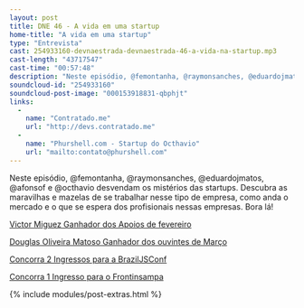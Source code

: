 ```yaml
---
layout: post
title: DNE 46 - A vida em uma startup
home-title: "A vida em uma startup"
type: "Entrevista"
cast: 254933160-devnaestrada-devnaestrada-46-a-vida-na-startup.mp3
cast-length: "43717547"
cast-time: "00:57:48"
description: "Neste episódio, @femontanha, @raymonsanches, @eduardojmatos, @afonsof e @octhavio desvendam os mistérios das startups. Descubra as maravilhas e mazelas de se trabalhar nesse tipo de empresa, como anda o mercado e o que se espera dos profisionais nessas empresas. Bora lá!"
soundcloud-id: "254933160"
soundcloud-post-image: "000153918831-qbphjt"
links:
  -
    name: "Contratado.me"
    url: "http://devs.contratado.me"
  -
    name: "Phurshell.com - Startup do Octhavio"
    url: "mailto:contato@phurshell.com"
---
```


Neste episódio, @femontanha, @raymonsanches, @eduardojmatos, @afonsof e @octhavio desvendam os mistérios das startups. Descubra as maravilhas e mazelas de se trabalhar nesse tipo de empresa, como anda o mercado e o que se espera dos profisionais nessas empresas. Bora lá!

[Victor Miguez Ganhador dos Apoios de fevereiro](https://www.youtube.com/watch?v=VnJnWMgneho)

[Douglas Oliveira Matoso Ganhador dos ouvintes de Março](https://www.youtube.com/watch?v=kua8KBA2Aeo)

[Concorra 2 Ingressos para a BrazilJSConf](https://devnaestrada.typeform.com/to/nsYDUS)

[Concorra 1 Ingresso para o Frontinsampa](https://devnaestrada.typeform.com/to/FhfOsy)

{% include modules/post-extras.html %}